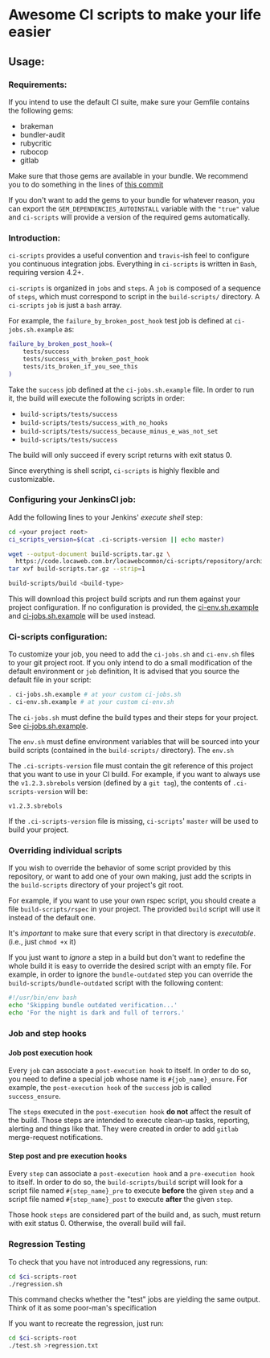 # Awesome CI scripts to make your life easier

## Usage:

### Requirements:

If you intend to use the default CI suite, make sure your Gemfile contains the
following gems:

- brakeman
- bundler-audit
- rubycritic
- rubocop
- gitlab

Make sure that those gems are available in your bundle. We recommend you to do
something in the lines of
[this commit](https://code.locaweb.com.br/paas/recipes-manager/commit/e2aa7840fb5a50bac146f8ea47119246a75f0516)

If you don't want to add the gems to your bundle for whatever reason, you can
export the `GEM_DEPENDENCIES_AUTOINSTALL` variable with the `"true"` value and
`ci-scripts` will provide a version of the required gems automatically.

### Introduction:

`ci-scripts` provides a useful convention and `travis`-ish feel to configure
you continuous integration jobs. Everything in `ci-scripts` is written in
`Bash`, requiring version 4.2+.

`ci-scripts` is organized in `jobs` and `steps`. A `job` is composed of a
sequence of `steps`, which must correspond to script in the `build-scripts/`
directory. A `ci-scripts` `job` is just a `bash` array.

For example, the `failure_by_broken_post_hook` test job is defined at
`ci-jobs.sh.example` as:

```sh
failure_by_broken_post_hook=(
    tests/success
    tests/success_with_broken_post_hook
    tests/its_broken_if_you_see_this
)
```

Take the `success` job defined at the `ci-jobs.sh.example` file. In order to run
it, the build will execute the following scripts in order:

* `build-scripts/tests/success`
* `build-scripts/tests/success_with_no_hooks`
* `build-scripts/tests/success_because_minus_e_was_not_set`
* `build-scripts/tests/success`

The build will only succeed if every script returns with exit status 0.

Since everything is shell script, `ci-scripts` is highly flexible and
customizable.

### Configuring your JenkinsCI job:

Add the following lines to your Jenkins' *execute shell* step:

```sh
cd <your project root>
ci_scripts_version=$(cat .ci-scripts-version || echo master)

wget --output-document build-scripts.tar.gz \
  https://code.locaweb.com.br/locawebcommon/ci-scripts/repository/archive.tar.gz?ref="${ci_scripts_version}"
tar xvf build-scripts.tar.gz --strip=1

build-scripts/build <build-type>
```

This will download this project build scripts and run them against your project
configuration. If no configuration is provided, the [ci-env.sh.example](./ci-env.sh.example)
and [ci-jobs.sh.example](./ci-jobs.sh.example) will be used instead.

### Ci-scripts configuration:

To customize your job, you need to add the `ci-jobs.sh` and `ci-env.sh` files to your
git project root. If you only intend to do a small modification of the default
environment or `job` definition, It is advised that you source the default file
in your script:

```sh
. ci-jobs.sh.example # at your custom ci-jobs.sh
. ci-env.sh.example # at your custom ci-env.sh
```

The `ci-jobs.sh` must define the build types and their steps for your project. See
[ci-jobs.sh.example](./ci-jobs.sh.example).

The `env.sh` must define environment variables that will be sourced into your
build scripts (contained in the `build-scripts/` directory). The `env.sh`

The `.ci-scripts-version` file must contain the git reference of this project
that you want to use in your CI build. For example, if you want to always use
the `v1.2.3.sbrebols` version (defined by a `git tag`), the contents of
`.ci-scripts-version` will be:

```
v1.2.3.sbrebols
```

If the `.ci-scripts-version` file is missing, `ci-scripts`' `master` will be
used to build your project.

### Overriding individual scripts

If you wish to override the behavior of some script provided by this repository,
or want to add one of your own making, just add the scripts in the
`build-scripts` directory of your project's git root.

For example, if you want to use your own rspec script, you should create a file
`build-scripts/rspec` in your project. The provided `build` script will use it
instead of the default one.

It's *important* to make sure that every script in that directory is
*executable*. (i.e., just `chmod +x` it)

If you just want to *ignore* a step in a build but don't want to redefine the
whole build it is easy to override the desired script with an empty file. For
example, in order to ignore the `bundle-outdated` step you can override the
`build-scripts/bundle-outdated` script with the following content:

```sh
#!/usr/bin/env bash
echo 'Skipping bundle outdated verification...'
echo 'For the night is dark and full of terrors.'
```

### Job and step hooks

#### Job post execution hook

Every `job` can associate a `post-execution hook` to itself. In order to do so,
you need to define a special job whose name is `#{job_name}_ensure`. For
example, the `post-execution hook` of the `success` job is called
`success_ensure`.

The `steps` executed in the `post-execution hook` **do not** affect the result
of the build. Those steps are intended to execute clean-up tasks, reporting,
alerting and things like that. They were created in order to add `gitlab`
merge-request notifications.

#### Step post and pre execution hooks

Every `step` can associate a `post-execution hook` and a `pre-execution hook` to
itself. In order to do so, the `build-scripts/build` script will look for a
script file named `#{step_name}_pre` to execute **before** the given `step` and
a script file named `#{step_name}_post` to execute **after** the given `step`.

Those hook `steps` are considered part of the build and, as such, must return
with exit status 0. Otherwise, the overall build will fail.

### Regression Testing

To check that you have not introduced any regressions, run:

```sh
cd $ci-scripts-root
./regression.sh
```

This command checks whether the "test" jobs are yielding the same output. Think
of it as some poor-man's specification

If you want to recreate the regression, just run:

```sh
cd $ci-scripts-root
./test.sh >regression.txt
```
